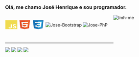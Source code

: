  <h3>Olá, me chamo José Henrique e sou programador.</h3>
 
 <img align="right" width="150px" height="200px" alt="Imh-me" src="https://cdn.discordapp.com/attachments/1079966783584350311/1079967028028375130/ZdWrsME267IAAAAASUVORK5CYII.png">

<div style="display: inline_block"><br>
    <img align="center" alt="Jose-Js" height="30" width="40" src="https://raw.githubusercontent.com/devicons/devicon/master/icons/javascript/javascript-plain.svg">
    <img align="center" alt="Jose-HTML" height="30" width="40" src="https://raw.githubusercontent.com/devicons/devicon/master/icons/html5/html5-original.svg">
    <img align="center" alt="Jose-CSS" height="30" width="40" src="https://raw.githubusercontent.com/devicons/devicon/master/icons/css3/css3-original.svg">
    <img align="center" alt="Jose-Bootstrap" height="30" width="40" src="https://cdn.jsdelivr.net/gh/devicons/devicon/icons/bootstrap/bootstrap-original.svg" >
    <img align="center" alt="Jose-PhP" height="30" width="40" src="https://cdn.jsdelivr.net/gh/devicons/devicon/icons/php/php-original.svg" >
    
    
  </div>

 <br><hr>
<div> 
  <a href="https://instagram.com/jose_henrique1__?igshid=YmMyMTA2M2Y=" target="_blank"><img src="https://img.shields.io/badge/-Instagram-%23E4405F?style=for-the-badge&logo=instagram&logoColor=white" target="_blank"></a>
 <a href="https://discord.gg/r25VHXpG" target="_blank"><img src="https://img.shields.io/badge/Discord-7289DA?style=for-the-badge&logo=discord&logoColor=white" target="_blank"></a> 
  <a href = "mailto:josehenriquese125@gmail.com"><img src="https://img.shields.io/badge/-Gmail-%23333?style=for-the-badge&logo=gmail&logoColor=white" target="_blank"></a>
  <a href="https://www.linkedin.com/in/josé-henrique-lopes-motta-7a5327267/" target="_blank"><img src="https://img.shields.io/badge/-LinkedIn-%230077B5?style=for-the-badge&logo=linkedin&logoColor=white" target="_blank"></a> 
</div>


